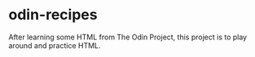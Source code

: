 # odin-recipes

After learning some HTML from The Odin Project, this project is to play around and practice HTML.